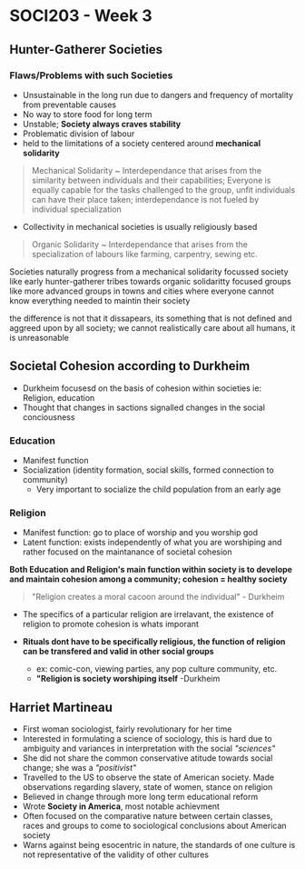 # SOCI203 - Week 3

## Hunter-Gatherer Societies

### Flaws/Problems with such Societies

* Unsustainable in the long run due to dangers and frequency of mortality from preventable causes
* No way to store food for long term
* Unstable; **Society always craves stability**
* Problematic division of labour
* held to the limitations of a society centered around **mechanical solidarity**

> Mechanical Solidarity ~ Interdependance that arises from the similarity between individuals and their capabilities; Everyone is equally capable for the tasks challenged to the group, unfit individuals can have their place taken; interdependance is not fueled by individual specialization
  - Collectivity in mechanical societies is usually religiously based

> Organic Solidarity ~ Interdependance that arises from the specialization of labours like farming, carpentry, sewing etc.

Societies naturally progress from a mechanical solidarity focussed society like early hunter-gatherer tribes towards organic solidaritty focused groups like more advanced groups in towns and cities where everyone cannot know everything needed to maintin their society

the difference is not that it dissapears, its something that is not defined and aggreed upon by all society; we cannot realistically care about all humans, it is unreasonable

## Societal Cohesion according to Durkheim

* Durkheim focusesd on the basis of cohesion within societies ie: Religion, education
* Thought that changes in sactions signalled changes in the social conciousness

### Education

* Manifest function
* Socialization (identity formation, social skills, formed connection to community)
  - Very important to socialize the child population from an early age

### Religion

* Manifest function: go to place of worship and you worship god
* Latent function: exists independently of what you are worshiping and rather focused on the maintanance of societal cohesion

**Both Education and Religion's main function within society is to develope and maintain cohesion among a community; cohesion = healthy society**

> "Religion creates a moral cacoon around the individual" - Durkheim

* The specifics of a particular religion are irrelavant, the existence of religion to promote cohesion is whats imporant

* **Rituals dont have to be specifically religious, the function of religion can be transfered and valid in other social groups**
  - ex: comic-con, viewing parties, any pop culture community, etc.
  - **"Religion is society worshiping itself** -Durkheim

## Harriet Martineau

* First woman sociologist, fairly revolutionary for her time
* Interested in formulating a science of sociology, this is hard due to ambiguity and variances in interpretation with the social *"sciences"*
* She did not share the common conservative atitude towards social change; she was a *"positivist"*
* Travelled to the US to observe the state of American society. Made observations regarding slavery, state of women, stance on religion
* Believed in change through more long term educational reform
* Wrote **Society in America**, most notable achievment
* Often focused on the comparative nature between certain classes, races and groups to come to sociological conclusions about American society
* Warns against being esocentric in nature, the standards of one culture is not representative of the validity of other cultures
 
